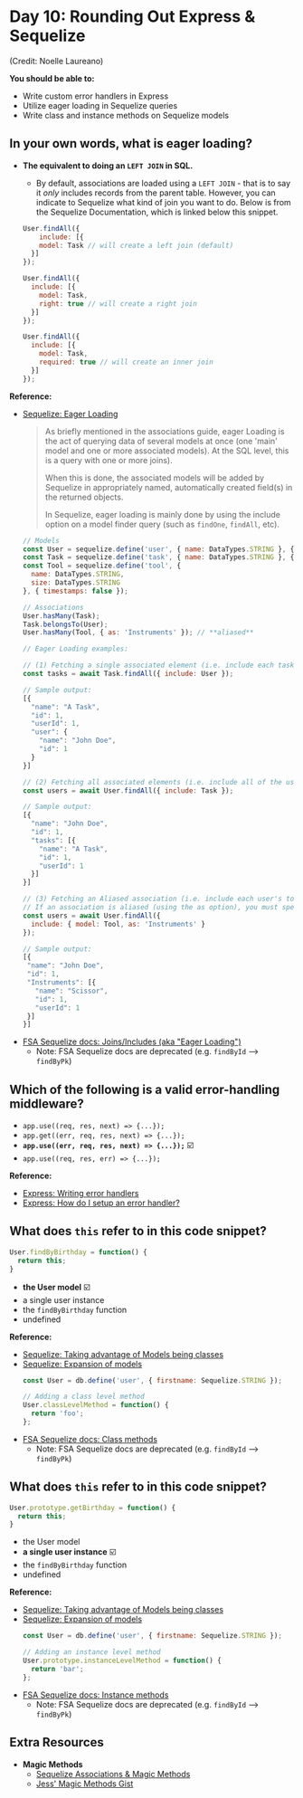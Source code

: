 # Day 10: Rounding Out Express & Sequelize

(Credit: Noelle Laureano)

**You should be able to:**
- Write custom error handlers in Express
- Utilize eager loading in Sequelize queries
- Write class and instance methods on Sequelize models


## In your own words, what is eager loading?

- **The equivalent to doing an `LEFT JOIN` in SQL.**
    - By default, associations are loaded using a `LEFT JOIN` - that is to say it _only_ includes records from the parent table. However, you can indicate to Sequelize what kind of join you want to do. Below is from the Sequelize Documentation, which is linked below this snippet.

  ```js
  User.findAll({
      include: [{
      model: Task // will create a left join (default)
    }]
  });

  User.findAll({
    include: [{
      model: Task,
      right: true // will create a right join
    }]
  });

  User.findAll({
    include: [{
      model: Task,
      required: true // will create an inner join
    }]
  });
  ```

**Reference:**
  - [Sequelize: Eager Loading](https://sequelize.org/master/manual/eager-loading.html)
     > As briefly mentioned in the associations guide, eager Loading is the act of querying data of several models at once (one 'main' model and one or more associated models). At the SQL level, this is a query with one or more joins).
     >
     > When this is done, the associated models will be added by Sequelize in appropriately named, automatically created field(s) in the returned objects.
     >
     > In Sequelize, eager loading is mainly done by using the include option on a model finder query (such as `findOne`, `findAll`, etc).
     ```js
     // Models
     const User = sequelize.define('user', { name: DataTypes.STRING }, { timestamps: false });
     const Task = sequelize.define('task', { name: DataTypes.STRING }, { timestamps: false });
     const Tool = sequelize.define('tool', {
       name: DataTypes.STRING,
       size: DataTypes.STRING
     }, { timestamps: false });

     // Associations
     User.hasMany(Task);
     Task.belongsTo(User);
     User.hasMany(Tool, { as: 'Instruments' }); // **aliased**

     // Eager Loading examples:

     // (1) Fetching a single associated element (i.e. include each task's user)
     const tasks = await Task.findAll({ include: User });

     // Sample output:
     [{
       "name": "A Task",
       "id": 1,
       "userId": 1,
       "user": {
         "name": "John Doe",
         "id": 1
       }
     }]

     // (2) Fetching all associated elements (i.e. include all of the users' tasks)
     const users = await User.findAll({ include: Task });

     // Sample output:
     [{
       "name": "John Doe",
       "id": 1,
       "tasks": [{
         "name": "A Task",
         "id": 1,
         "userId": 1
       }]
     }]

     // (3) Fetching an Aliased association (i.e. include each user's tools [aka "instruments"])
     // If an association is aliased (using the as option), you must specify this alias when including the model. Instead of passing the model directly to the include option, you should instead provide an object with two options: model and as.
     const users = await User.findAll({
       include: { model: Tool, as: 'Instruments' }
     });

    // Sample output:
    [{
      "name": "John Doe",
      "id": 1,
      "Instruments": [{
        "name": "Scissor",
        "id": 1,
        "userId": 1
      }]
    }]
     ```
  - [FSA Sequelize docs: Joins/Includes (aka "Eager Loading")](https://sequelizedocs.fullstackacademy.com/eager-loading/)
    - Note: FSA Sequelize docs are deprecated (e.g. `findById` --> `findByPk`)


## Which of the following is a valid error-handling middleware?

- `app.use((req, res, next) => {...});`
- `app.get((err, req, res, next) => {...});`
- **`app.use((err, req, res, next) => {...});`** ☑️
- `app.use((req, res, err) => {...});`

**Reference:**
  - [Express: Writing error handlers](https://expressjs.com/en/guide/error-handling.html#writing-error-handlers)
  - [Express: How do I setup an error handler?](http://expressjs.com/en/starter/faq.html#how-do-i-setup-an-error-handler)


## What does `this` refer to in this code snippet?

```js
User.findByBirthday = function() {
  return this;
}
```

- **the User model**  ☑️
- a single user instance
- the `findByBirthday` function
- undefined

**Reference:**
  - [Sequelize: Taking advantage of Models being classes](https://sequelize.org/master/manual/model-basics.html#taking-advantage-of-models-being-classes)
  - [Sequelize: Expansion of models](https://sequelize.readthedocs.io/en/latest/docs/models-definition/#expansion-of-models)
    ```js
    const User = db.define('user', { firstname: Sequelize.STRING });

    // Adding a class level method
    User.classLevelMethod = function() {
      return 'foo';
    };
    ```
  - [FSA Sequelize docs: Class methods](https://sequelizedocs.fullstackacademy.com/instance-and-class-methods/#class-methods)
    - Note: FSA Sequelize docs are deprecated (e.g. `findById` --> `findByPk`)


## What does `this` refer to in this code snippet?

```js
User.prototype.getBirthday = function() {
  return this;
}
```

- the User model
- **a single user instance**  ☑️
- the `findByBirthday` function
- undefined

**Reference:**
  - [Sequelize: Taking advantage of Models being classes](https://sequelize.org/master/manual/model-basics.html#taking-advantage-of-models-being-classes)
  - [Sequelize: Expansion of models](https://sequelize.readthedocs.io/en/latest/docs/models-definition/#expansion-of-models)
    ```js
    const User = db.define('user', { firstname: Sequelize.STRING });

    // Adding an instance level method
    User.prototype.instanceLevelMethod = function() {
      return 'bar';
    };
    ```
  - [FSA Sequelize docs: Instance methods](https://sequelizedocs.fullstackacademy.com/instance-and-class-methods/#instance-methods)
    - Note: FSA Sequelize docs are deprecated (e.g. `findById` --> `findByPk`)


## Extra Resources

- **Magic Methods**
  - [Sequelize Associations & Magic Methods](https://medium.com/@julianne.marik/sequelize-associations-magic-methods-c72008db91c9)
  - [Jess' Magic Methods Gist](https://gist.github.com/jbracht/1778e93ced532b902fc49d70a743ffb8)
